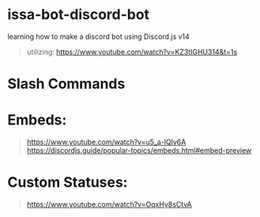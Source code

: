 # issa-bot-discord-bot


learning how to make a discord bot using Discord.js v14
> utilizing: https://www.youtube.com/watch?v=KZ3tIGHU314&t=1s


# Slash Commands

 # Embeds:
> https://www.youtube.com/watch?v=u5_a-lQlv6A
> https://discordjs.guide/popular-topics/embeds.html#embed-preview

# Custom Statuses:
> https://www.youtube.com/watch?v=OqxHy8sCtvA
